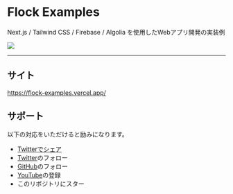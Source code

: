 # Flock Examples

Next.js / Tailwind CSS / Firebase / Algolia を使用したWebアプリ開発の実装例

![](https://img.shields.io/github/deployments/flock-team/flock-examples/production?label=build)

---

## サイト

https://flock-examples.vercel.app/

## サポート

以下の対応をいただけると励みになります。

- [Twitterでシェア](https://twitter.com/intent/tweet?text=https://examples.flock.codes/)
- [Twitter](https://twitter.com/d151005)のフォロー
- [GitHub](https://github.com/nino-cast)のフォロー
- [YouTube](https://www.youtube.com/channel/UCUPq5dKFGnOziaqYI-ejYcg)の登録
- このリポジトリにスター
